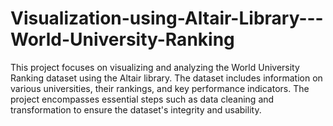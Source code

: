 # Visualization-using-Altair-Library---World-University-Ranking
This project focuses on visualizing and analyzing the World University Ranking dataset using the Altair library. The dataset includes information on various universities, their rankings, and key performance indicators. The project encompasses essential steps such as data cleaning and transformation to ensure the dataset's integrity and usability.
